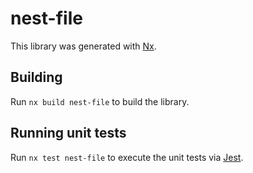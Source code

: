 # nest-file

This library was generated with [Nx](https://nx.dev).

## Building

Run `nx build nest-file` to build the library.

## Running unit tests

Run `nx test nest-file` to execute the unit tests via [Jest](https://jestjs.io).
